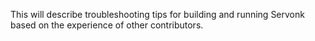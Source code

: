 This will describe troubleshooting tips for building and running Servonk based on the experience of other contributors.
